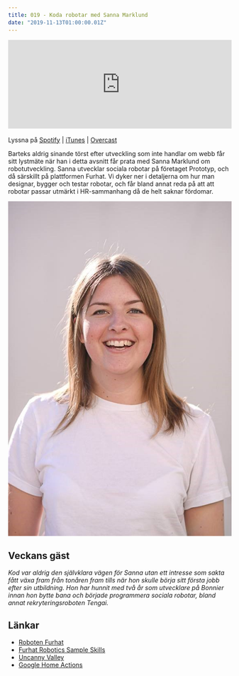 ```yaml
---
title: 019 - Koda robotar med Sanna Marklund
date: "2019-11-13T01:00:00.01Z"
---
```


<iframe height="200px" width="100%" frameborder="no" scrolling="no" seamless src="https://player.simplecast.com/544f53b1-056f-4bce-8091-c7c8f8c22a26?dark=false"></iframe>

Lyssna på [Spotify](https://open.spotify.com/show/3yUXDikALYz3dDYhmKaXRs) | [iTunes](https://podcasts.apple.com/se/podcast/kompilator/id1455198510) | [Overcast](https://overcast.fm/itunes1455198510/kompilator)

Barteks aldrig sinande törst efter utveckling som inte handlar om webb får sitt lystmäte när han i detta avsnitt får prata med Sanna Marklund om robotutveckling. Sanna utvecklar sociala robotar på företaget Prototyp, och då särskillt på plattformen Furhat. Vi dyker ner i detaljerna om hur man designar, bygger och testar robotar, och får bland annat reda på att  att robotar passar utmärkt i HR-sammanhang då de helt saknar fördomar.

![Bild på Sanna Marklund](./sanna-marklund.jpg)

## Veckans gäst

_Kod var aldrig den självklara vägen för Sanna utan ett intresse som sakta fått växa fram från tonåren fram tills när hon skulle börja sitt första jobb efter sin utbildning. Hon har hunnit med två år som utvecklare på Bonnier innan hon bytte bana och började programmera sociala robotar, bland annat rekryteringsroboten Tengai._

## Länkar

* [Roboten Furhat](https://furhat.io)
* [Furhat Robotics Sample Skills](https://github.com/FurhatRobotics/example-skills)
* [Uncanny Valley](https://en.wikipedia.org/wiki/Uncanny_valley)
* [Google Home Actions](https://console.actions.google.com)